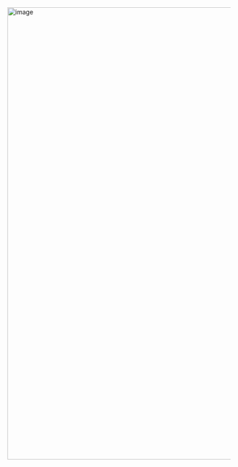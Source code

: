 <img width="1918" height="1018" alt="image" src="https://github.com/user-attachments/assets/b23ef5b4-66b5-47da-ae02-9b9994c56952" />
